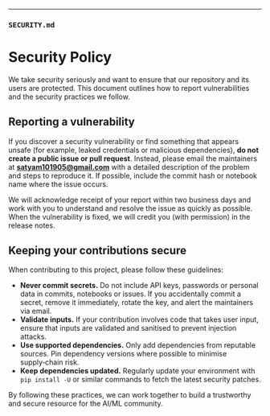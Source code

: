 
---

### `SECURITY.md`

# Security Policy

We take security seriously and want to ensure that our repository and
its users are protected. This document outlines how to report
vulnerabilities and the security practices we follow.

## Reporting a vulnerability

If you discover a security vulnerability or find something that
appears unsafe (for example, leaked credentials or malicious
dependencies), **do not create a public issue or pull request**. Instead,
please email the maintainers at **satyam101905@gmail.com** with a detailed
description of the problem and steps to reproduce it. If possible,
include the commit hash or notebook name where the issue occurs.

We will acknowledge receipt of your report within two business days
and work with you to understand and resolve the issue as quickly as
possible. When the vulnerability is fixed, we will credit you (with
permission) in the release notes.


## Keeping your contributions secure

When contributing to this project, please follow these guidelines:

* **Never commit secrets.** Do not include API keys, passwords or
  personal data in commits, notebooks or issues. If you accidentally
  commit a secret, remove it immediately, rotate the key, and alert
  the maintainers via email.
* **Validate inputs.** If your contribution involves code that takes
  user input, ensure that inputs are validated and sanitised to
  prevent injection attacks.
* **Use supported dependencies.** Only add dependencies from
  reputable sources. Pin dependency versions where possible to
  minimise supply‑chain risk.
* **Keep dependencies updated.** Regularly update your environment
  with `pip install -U` or similar commands to fetch the latest
  security patches.

By following these practices, we can work together to build a
trustworthy and secure resource for the AI/ML community.
